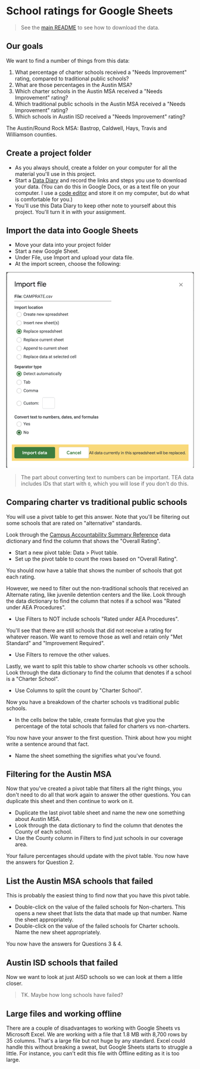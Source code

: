 # School ratings for Google Sheets

> See the [main README](README.md) to see how to download the data.

## Our goals

We want to find a number of things from this data:

1. What percentage of charter schools received a "Needs Improvement" rating, compared to traditional public schools?
2. What are those percentages in the Austin MSA?
3. Which charter schools in the Austin MSA received a "Needs Improvement" rating?
4. Which traditional public schools in the Austin MSA received a "Needs Improvement" rating?
5. Which schools in Austin ISD received a "Needs Improvement" rating?

The Austin/Round Rock MSA: Bastrop, Caldwell, Hays, Travis and Williamson counties.

## Create a project folder

- As you always should, create a folder on your computer for all the material you'll use in this project.
- Start a [Data Diary](https://docs.google.com/document/d/1gd5RR5YK43N3uE0o1vBoJfnkSo5S0JJFUCJmFsa75FM/edit#heading=h.5i6qymvlqkwj) and record the links and steps you use to download your data. (You can do this in Google Docs, or as a text file on your computer. I use a [code editor](https://drive.google.com/open?id=1vxqW2B0JkRov-V2sRtBSuOHIOdP71WH-5qBFDQvuUY8) and store it on my computer, but do what is comfortable for you.)
- You'll use this Data Diary to keep other note to yourself about this project. You'll turn it in with your assignment.

## Import the data into Google Sheets

- Move your data into your project folder
- Start a new Google Sheet.
- Under File, use Import and upload your data file.
- At the import screen, choose the following:

![Sheets import](img/sheets-import.png)

> The part about converting text to numbers can be important. TEA data includes IDs that start with `0`, which you will lose if you don't do this.

## Comparing charter vs traditional public schools

You will use a pivot table to get this answer. Note that you'll be filtering out some schools that are rated on "alternative" standards.

Look through the [Campus Accountability Summary Reference](https://rptsvr1.tea.texas.gov/perfreport/account/2018/download/camprate.html) data dictionary and find the column that shows the "Overall Rating".

- Start a new pivot table: Data > Pivot table.
- Set up the pivot table to count the rows based on "Overall Rating".

You should now have a table that shows the number of schools that got each rating.

However, we need to filter out the non-traditional schools that received an Alternate rating, like juvenile detention centers and the like. Look through the data dictionary to find the column that notes if a school was "Rated under AEA Procedures".

- Use Filters to NOT include schools "Rated under AEA Procedures".

You'll see that there are still schools that did not receive a rating for whatever reason. We want to remove those as well and retain only "Met Standard" and "Improvement Required".

- Use Filters to remove the other values.

Lastly, we want to split this table to show charter schools vs other schools. Look through the data dictionary to find the column that denotes if a school is a "Charter School".

- Use Columns to split the count by "Charter School".

Now you have a breakdown of the charter schools vs traditional public schools.

- In the cells below the table, create formulas that give you the percentage of the total schools that failed for charters vs non-charters.

You now have your answer to the first question. Think about how you might write a sentence around that fact.

- Name the sheet something the signifies what you've found.

## Filtering for the Austin MSA

Now that you've created a pivot table that filters all the right things, you don't need to do all that work again to answer the other questions. You can duplicate this sheet and then continue to work on it.

- Duplicate the last pivot table sheet and name the new one something about Austin MSA.
- Look through the data dictionary to find the column that denotes the County of each school.
- Use the County column in Filters to find just schools in our coverage area.

Your failure percentages should update with the pivot table. You now have the answers for Question 2.

## List the Austin MSA schools that failed

This is probably the easiest thing to find now that you have this pivot table.

- Double-click on the value of the failed schools for Non-charters. This opens a new sheet that lists the data that made up that number. Name the sheet appropriately.
- Double-click on the value of the failed schools for Charter schools. Name the new sheet appropriately.

You now have the answers for Questions 3 & 4.

## Austin ISD schools that failed

Now we want to look at just AISD schools so we can look at them a little closer.

> TK. Maybe how long schools have failed?

## Large files and working offline

There are a couple of disadvantages to working with Google Sheets vs Microsoft Excel. We are working with a file that 1.8 MB with 8,700 rows by 35 columns. That's a large file but not huge by any standard. Excel could handle this without breaking a sweat, but Google Sheets starts to struggle a little. For instance, you can't edit this file with Offline editing as it is too large.
